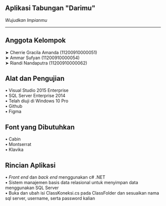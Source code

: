 ## Aplikasi Tabungan "Darimu" ##
_Wujudkan Impianmu_
 
 ------
## Anggota Kelompok ##
➤ Cherrie Gracila Amanda (11200910000051)  
➤ Ammar Sufyan (11200910000054)  
➤ Riandi Nandaputra (11200910000062)  

## Alat dan Pengujian ##  
• Visual Studio 2015 Enterprise  
• SQL Server Enterprise 2014  
• Telah diuji di Windows 10 Pro  
• Github  
• Figma  

## Font yang Dibutuhkan ##   
• Cabin  
• Montserrat  
• Klavika  

## Rincian Aplikasi ##  
• _Front end_ dan _back end_ menggunakan c# .NET  
• Sistem manajemen basis data relasional untuk menyimpan data menggunakan SQL Server  
• Buka dan ubah isi ClassKoneksi.cs pada ClassFolder dan sesuaikan nama sql server, username, serta password kalian
